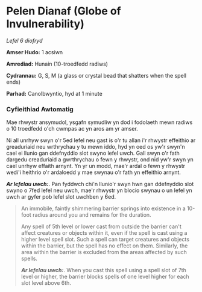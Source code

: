# Pelen Dianaf (Globe of Invulnerability)

*Lefel 6 diofryd*

**Amser Hudo:** 1 acsiwn

**Amrediad:** Hunain (10-troedfedd radiws)

**Cydrannau:** G, S, M (a glass or crystal bead that shatters when the spell ends)

**Parhad:** Canolbwyntio, hyd at 1 minute

### Cyfieithiad Awtomatig

Mae rhwystr ansymudol, ysgafn symudliw yn dod i fodolaeth mewn radiws o 10 troedfedd o'ch cwmpas ac yn aros am yr amser.

Ni all unrhyw swyn o'r 5ed lefel neu gast is o'r tu allan i'r rhwystr effeithio ar greaduriaid neu wrthrychau y tu mewn iddo, hyd yn oed os yw'r swyn'n cael ei llunio gan ddefnyddio slot swyno lefel uwch. Gall swyn o'r fath dargedu creaduriaid a gwrthrychau o fewn y rhwystr, ond nid yw'r swyn yn cael unrhyw effaith arnynt. Yn yr un modd, mae'r ardal o fewn y rhwystr wedi'i heithrio o'r ardaloedd y mae swynau o'r fath yn effeithio arnynt.

***Ar lefelau uwch:***. Pan fyddwch chi'n llunio'r swyn hwn gan ddefnyddio slot swyno o 7fed lefel neu uwch, mae'r rhwystr yn blocio swynau o un lefel yn uwch ar gyfer pob lefel slot uwchben y 6ed.

>  An immobile, faintly shimmering barrier springs into existence in a 10-foot radius around you and remains for the duration.
>  
>  Any spell of 5th level or lower cast from outside the barrier can't affect creatures or objects within it, even if the spell is cast using a higher level spell slot. Such a spell can target creatures and objects within the barrier, but the spell has no effect on them. Similarly, the area within the barrier is excluded from the areas affected by such spells.
>  
>  ***Ar lefelau uwch:***. When you cast this spell using a spell slot of 7th level or higher, the barrier blocks spells of one level higher for each slot level above 6th.